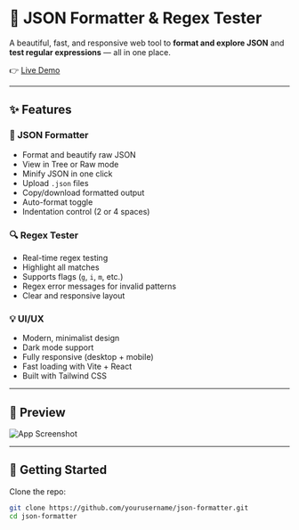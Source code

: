 # 🧩 JSON Formatter & Regex Tester

A beautiful, fast, and responsive web tool to **format and explore JSON** and **test regular expressions** — all in one place.

👉 [Live Demo](https://json-formatter-neon.vercel.app/)

---

## ✨ Features

### 📄 JSON Formatter
- Format and beautify raw JSON
- View in Tree or Raw mode
- Minify JSON in one click
- Upload `.json` files
- Copy/download formatted output
- Auto-format toggle
- Indentation control (2 or 4 spaces)

### 🔍 Regex Tester
- Real-time regex testing
- Highlight all matches
- Supports flags (`g`, `i`, `m`, etc.)
- Regex error messages for invalid patterns
- Clear and responsive layout

### 💡 UI/UX
- Modern, minimalist design
- Dark mode support
- Fully responsive (desktop + mobile)
- Fast loading with Vite + React
- Built with Tailwind CSS

---

## 📸 Preview

![App Screenshot](./preview.png)

---

## 🚀 Getting Started

Clone the repo:

```bash
git clone https://github.com/yourusername/json-formatter.git
cd json-formatter
